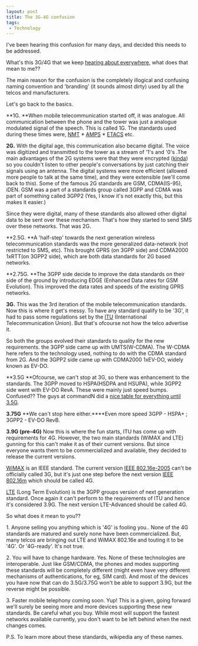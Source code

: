 ```yaml
---
layout: post
title: The 3G-4G confusion
tags:
 - Technology
---
```


I've been hearing this confusion for many days, and decided this needs to be addressed.

What's this 3G/4G that we keep [hearing about everywhere][0], what does that mean to me??

The main reason for the confusion is the completely illogical and confusing naming convention and 'branding' (it sounds almost dirty) used by all the telcos and manufacturers.

Let's go back to the basics.

**1G. **When mobile telecommunication started off, it was analogue. All communication between the phone and the tower was just a analogue modulated signal of the speech. This is called 1G. The standards used during these times were, [NMT][1] \* [AMPS][2] \* [ETACS][3] etc.

**2G.** With the digital age, this communication also became digital. The voice was digitized and transmitted to the tower as a stream of '1's and '0's .The main advantages of the 2G systems were that they were encrypted ([kinda][4]) so you couldn't listen to other people's conversations by just catching their signals using an antenna. The digital systems were more efficient (allowed more people to talk at the same time), and they were extensible (we'll come back to this). Some of the famous 2G standards are GSM, CDMA(IS-95), iDEN. GSM was a part of a standards group called 3GPP and CDMA was part of something called 3GPP2 (Yes, I know it's not exactly this, but this makes it easier.)

Since they were digital, many of these standards also allowed other digital data to be sent over these mechanism. That's how they started to send SMS over these networks. That was 2G.

**2.5G. **A 'half-step' towards the next generation wireless telecommunication standards was the more generalized data-network (not restricted to SMS, etc). This brought GPRS (on 3GPP side) and CDMA2000 1xRTT(on 3GPP2 side), which are both data standards for 2G based networks.

**2.75G. **The 3GPP side decide to improve the data standards on their side of the ground by introducing EDGE (Enhanced Data rates for GSM Evolution). This improved the data rates and speeds of the existing GPRS networks.

**3G.** This was the 3rd iteration of the mobile telecommunication standards. Now this is where it get's messy. To have any standard qualify to be '3G', it had to pass some regulations set by the [ITU][5] (International Telecommunication Union). But that's ofcourse not how the telco advertise it.

So both the groups evolved their standards to quality for the new requirements. the 3GPP side came up with UMTS(W-CDMA). The W-CDMA here refers to the technology used, nothing to do with the CDMA standard from 2G. And the 3GPP2 side came up with CDMA2000 1xEV-DO, widely known as EV-DO.

**3.5G **Ofcourse, we can't stop at 3G, so there was enhancement to the standards. The 3GPP moved to HSPA(HSDPA and HSUPA), while 3GPP2 side went with EV-DO RevA. These were mainly just speed bumps. Confused?? The guys at commandN did a [nice table for everything until 3.5G][6].

**3.75G** **We can't stop here either.****Even more speed 3GPP - HSPA+ ; 3GPP2 - EV-DO RevB.

**3.9G (pre-4G)** Now this is where the fun starts, ITU has come up with requirements for 4G. However, the two main standards (WiMAX and LTE) gunning for this can't make it as of their current versions. But since everyone wants them to be commercialized and available, they decided to release the current versions.

[WiMAX][7] is an IEEE standard. The current version [IEEE 802.16e-2005][8] can't be officially called 3G, but it's just one step before the next version [IEEE 802.16m][9] which should be called 4G.

[LTE][10] (Long Term Evolution) is the 3GPP groups version of next generation standard. Once again it can't perform to the requirements of ITU and hence it's considered 3.9G. The next version LTE-Advanced should be called 4G.

So what does it mean to you??

1\. Anyone selling you anything which is '4G' is fooling you.. None of the 4G standards are matured and surely none have been commercialized. But, many telcos are bringing out LTE and WiMAX 802.16e and touting it to be '4G'. Or '4G-ready'. It's not true.

2\. You will have to change hardware. Yes. None of these technologies are interoperable. Just like GSM/CDMA, the phones and modes supporting these standards will be completely different (might even have very different mechanisms of authentications, for eg, SIM card). And most of the devices you have now that can do 3.5G/3.75G won't be able to support 3.9G, but the reverse might be possible.

3\. Faster mobile telephony coming soon. Yup! This is a given, going forward we'll surely be seeing more and more devices supporting these new standards. Be careful what you buy. While most will support the fastest networks available currently, you don't want to be left behind when the next changes comes.

P.S. To learn more about these standards, wikipedia any of these names.


[0]: http://www.tech65.org/2010/03/24/65bits-161-repeat-after-me-windows-phone-7-series/
[1]: http://en.wikipedia.org/wiki/Nordic_Mobile_Telephone "Nordic Mobile Telephone"
[2]: http://en.wikipedia.org/wiki/Advanced_Mobile_Phone_System "Advanced Mobile Phone System"
[3]: http://en.wikipedia.org/wiki/ETACS "ETACS"
[4]: http://revision3.com/hak5/shmoocon2010
[5]: http://en.wikipedia.org/wiki/International_Telecommunication_Union
[6]: http://commandn.typepad.com/cN156-techTIPS-CellGenerations.pdf
[7]: http://en.wikipedia.org/wiki/WiMAX
[8]: http://en.wikipedia.org/wiki/IEEE_802.16e-2005 "IEEE 802.16e-2005"
[9]: http://en.wikipedia.org/wiki/IEEE_802.16m "IEEE 802.16m"
[10]: http://en.wikipedia.org/wiki/3GPP_Long_Term_Evolution
